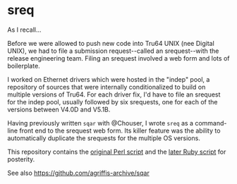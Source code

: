 sreq
====

As I recall...

Before we were allowed to push new code into Tru64 UNIX (nee Digital UNIX), we
had to file a submission request--called an srequest--with the release
engineering team. Filing an srequest involved a web form and lots of
boilerplate.

I worked on Ethernet drivers which were hosted in the "indep" pool, a repository
of sources that were internally conditionalized to build on multiple versions of
Tru64. For each driver fix, I'd have to file an srequest for the indep pool,
usually followed by six srequests, one for each of the versions between V4.0D
and V5.1B.

Having previously written `sqar` with @Chouser, I wrote `sreq` as a command-line
front end to the srequest web form. Its killer feature was the ability to
automatically duplicate the srequests for the multiple OS versions.

This repository contains the [original Perl script](./sreq.pl) and
the [later Ruby script](./sreq) for posterity.

See also https://github.com/agriffis-archive/sqar
